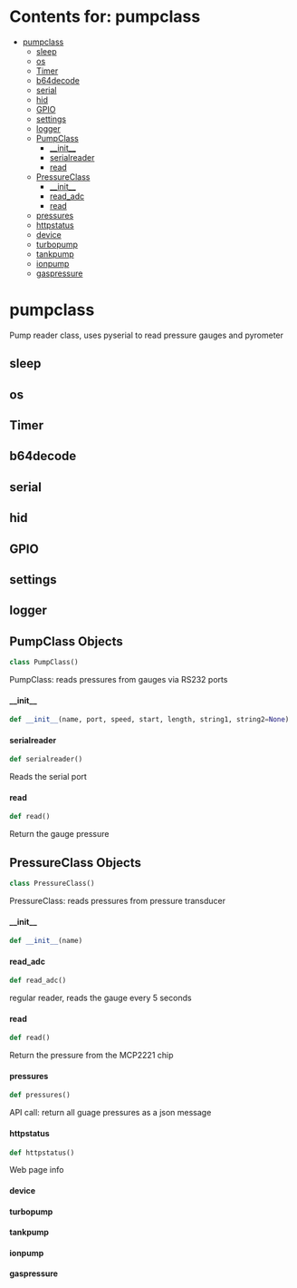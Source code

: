 # Contents for: pumpclass

* [pumpclass](#pumpclass)
  * [sleep](#pumpclass.sleep)
  * [os](#pumpclass.os)
  * [Timer](#pumpclass.Timer)
  * [b64decode](#pumpclass.b64decode)
  * [serial](#pumpclass.serial)
  * [hid](#pumpclass.hid)
  * [GPIO](#pumpclass.GPIO)
  * [settings](#pumpclass.settings)
  * [logger](#pumpclass.logger)
  * [PumpClass](#pumpclass.PumpClass)
    * [\_\_init\_\_](#pumpclass.PumpClass.__init__)
    * [serialreader](#pumpclass.PumpClass.serialreader)
    * [read](#pumpclass.PumpClass.read)
  * [PressureClass](#pumpclass.PressureClass)
    * [\_\_init\_\_](#pumpclass.PressureClass.__init__)
    * [read\_adc](#pumpclass.PressureClass.read_adc)
    * [read](#pumpclass.PressureClass.read)
  * [pressures](#pumpclass.pressures)
  * [httpstatus](#pumpclass.httpstatus)
  * [device](#pumpclass.device)
  * [turbopump](#pumpclass.turbopump)
  * [tankpump](#pumpclass.tankpump)
  * [ionpump](#pumpclass.ionpump)
  * [gaspressure](#pumpclass.gaspressure)

<a id="pumpclass"></a>

# pumpclass

Pump reader class, uses pyserial to read pressure gauges and pyrometer

<a id="pumpclass.sleep"></a>

## sleep

<a id="pumpclass.os"></a>

## os

<a id="pumpclass.Timer"></a>

## Timer

<a id="pumpclass.b64decode"></a>

## b64decode

<a id="pumpclass.serial"></a>

## serial

<a id="pumpclass.hid"></a>

## hid

<a id="pumpclass.GPIO"></a>

## GPIO

<a id="pumpclass.settings"></a>

## settings

<a id="pumpclass.logger"></a>

## logger

<a id="pumpclass.PumpClass"></a>

## PumpClass Objects

```python
class PumpClass()
```

PumpClass: reads pressures from gauges via RS232 ports

<a id="pumpclass.PumpClass.__init__"></a>

#### \_\_init\_\_

```python
def __init__(name, port, speed, start, length, string1, string2=None)
```

<a id="pumpclass.PumpClass.serialreader"></a>

#### serialreader

```python
def serialreader()
```

Reads the serial port

<a id="pumpclass.PumpClass.read"></a>

#### read

```python
def read()
```

Return the gauge pressure

<a id="pumpclass.PressureClass"></a>

## PressureClass Objects

```python
class PressureClass()
```

PressureClass: reads pressures from pressure transducer

<a id="pumpclass.PressureClass.__init__"></a>

#### \_\_init\_\_

```python
def __init__(name)
```

<a id="pumpclass.PressureClass.read_adc"></a>

#### read\_adc

```python
def read_adc()
```

regular reader, reads the gauge every 5 seconds

<a id="pumpclass.PressureClass.read"></a>

#### read

```python
def read()
```

Return the pressure from the MCP2221 chip

<a id="pumpclass.pressures"></a>

#### pressures

```python
def pressures()
```

API call: return all guage pressures as a json message

<a id="pumpclass.httpstatus"></a>

#### httpstatus

```python
def httpstatus()
```

Web page info

<a id="pumpclass.device"></a>

#### device

<a id="pumpclass.turbopump"></a>

#### turbopump

<a id="pumpclass.tankpump"></a>

#### tankpump

<a id="pumpclass.ionpump"></a>

#### ionpump

<a id="pumpclass.gaspressure"></a>

#### gaspressure

